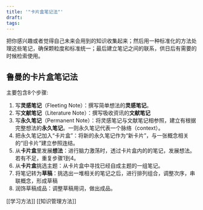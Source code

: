 ```yaml
---
title: '"卡片盒笔记法"'
draft: 
tags:
---
```

把你感兴趣或者觉得自己未来会用到的知识收集起来；然后用一种标准化的方法处理这些笔记，确保颗粒度和标准统一；最后建立笔记之间的联系，供日后有需要的时候检索使用。



## 鲁曼的卡片盒笔记法
主要包含8个步骤:
1. 写**灵感笔记**（Fleeting Note）：撰写简单想法的**灵感笔记**。
2. 写**文献笔记**（Literature Note）：撰写吸收资讯的**文献笔记**
3. 写**永久笔记**（Permanent Note）：将灵感笔记与文献笔记相参照，建立有根据完整想法的**永久笔记**。一则永久笔记代表一个脉络（context）。
4. 把永久笔记加入“卡片盒”：将新的永久笔记作为“新卡片”，与一张概念相关的“旧卡片”建立参照连结。
5. 从**卡片盒**里发展**想法**：进行脑力激荡时，透过卡片盒内的的笔记，发展想法。若有不足，重复步骤1到4。
6. 从**卡片盒**挑选主题：从卡片盒中寻找已经自成主题的一组笔记。
7. 将笔记转为**草稿**：挑选出一堆相关的笔记之后，进行排列组合，调整次序，串联概念，形成草稿
8. 润饰草稿成品：调整草稿用词，做出成品。


[[学习方法]]
[[知识管理方法]]
